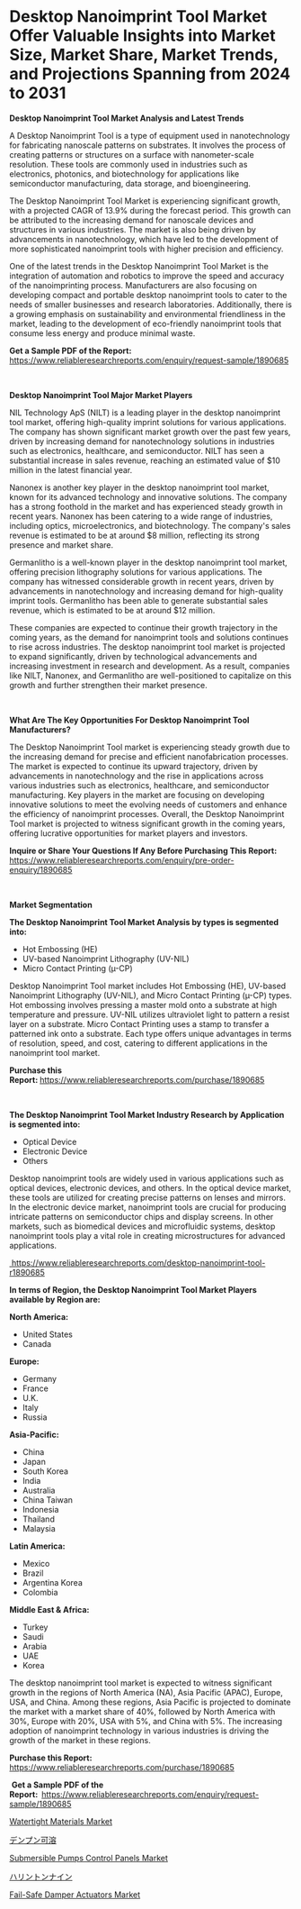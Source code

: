 <p><h1>Desktop Nanoimprint Tool Market Offer Valuable Insights into Market Size, Market Share, Market Trends, and Projections Spanning from 2024 to 2031</h1></p><p><strong>Desktop Nanoimprint Tool Market Analysis and Latest Trends</strong></p>
<p><p>A Desktop Nanoimprint Tool is a type of equipment used in nanotechnology for fabricating nanoscale patterns on substrates. It involves the process of creating patterns or structures on a surface with nanometer-scale resolution. These tools are commonly used in industries such as electronics, photonics, and biotechnology for applications like semiconductor manufacturing, data storage, and bioengineering.</p><p>The Desktop Nanoimprint Tool Market is experiencing significant growth, with a projected CAGR of 13.9% during the forecast period. This growth can be attributed to the increasing demand for nanoscale devices and structures in various industries. The market is also being driven by advancements in nanotechnology, which have led to the development of more sophisticated nanoimprint tools with higher precision and efficiency.</p><p>One of the latest trends in the Desktop Nanoimprint Tool Market is the integration of automation and robotics to improve the speed and accuracy of the nanoimprinting process. Manufacturers are also focusing on developing compact and portable desktop nanoimprint tools to cater to the needs of smaller businesses and research laboratories. Additionally, there is a growing emphasis on sustainability and environmental friendliness in the market, leading to the development of eco-friendly nanoimprint tools that consume less energy and produce minimal waste.</p></p>
<p><strong>Get a Sample PDF of the Report:&nbsp;</strong> <a href="https://www.reliableresearchreports.com/enquiry/request-sample/1890685">https://www.reliableresearchreports.com/enquiry/request-sample/1890685</a></p>
<p>&nbsp;</p>
<p><strong>Desktop Nanoimprint Tool Major Market Players</strong></p>
<p><p>NIL Technology ApS (NILT) is a leading player in the desktop nanoimprint tool market, offering high-quality imprint solutions for various applications. The company has shown significant market growth over the past few years, driven by increasing demand for nanotechnology solutions in industries such as electronics, healthcare, and semiconductor. NILT has seen a substantial increase in sales revenue, reaching an estimated value of $10 million in the latest financial year.</p><p>Nanonex is another key player in the desktop nanoimprint tool market, known for its advanced technology and innovative solutions. The company has a strong foothold in the market and has experienced steady growth in recent years. Nanonex has been catering to a wide range of industries, including optics, microelectronics, and biotechnology. The company's sales revenue is estimated to be at around $8 million, reflecting its strong presence and market share.</p><p>Germanlitho is a well-known player in the desktop nanoimprint tool market, offering precision lithography solutions for various applications. The company has witnessed considerable growth in recent years, driven by advancements in nanotechnology and increasing demand for high-quality imprint tools. Germanlitho has been able to generate substantial sales revenue, which is estimated to be at around $12 million.</p><p>These companies are expected to continue their growth trajectory in the coming years, as the demand for nanoimprint tools and solutions continues to rise across industries. The desktop nanoimprint tool market is projected to expand significantly, driven by technological advancements and increasing investment in research and development. As a result, companies like NILT, Nanonex, and Germanlitho are well-positioned to capitalize on this growth and further strengthen their market presence.</p></p>
<p>&nbsp;</p>
<p><strong>What Are The Key Opportunities For Desktop Nanoimprint Tool Manufacturers?</strong></p>
<p><p>The Desktop Nanoimprint Tool market is experiencing steady growth due to the increasing demand for precise and efficient nanofabrication processes. The market is expected to continue its upward trajectory, driven by advancements in nanotechnology and the rise in applications across various industries such as electronics, healthcare, and semiconductor manufacturing. Key players in the market are focusing on developing innovative solutions to meet the evolving needs of customers and enhance the efficiency of nanoimprint processes. Overall, the Desktop Nanoimprint Tool market is projected to witness significant growth in the coming years, offering lucrative opportunities for market players and investors.</p></p>
<p><strong>Inquire or Share Your Questions If Any Before Purchasing This Report:</strong> <a href="https://www.reliableresearchreports.com/enquiry/pre-order-enquiry/1890685">https://www.reliableresearchreports.com/enquiry/pre-order-enquiry/1890685</a></p>
<p>&nbsp;</p>
<p><strong>Market Segmentation</strong></p>
<p><strong>The Desktop Nanoimprint Tool Market Analysis by types is segmented into:</strong></p>
<p><ul><li>Hot Embossing (HE)</li><li>UV-based Nanoimprint Lithography (UV-NIL)</li><li>Micro Contact Printing (µ-CP)</li></ul></p>
<p><p>Desktop Nanoimprint Tool market includes Hot Embossing (HE), UV-based Nanoimprint Lithography (UV-NIL), and Micro Contact Printing (µ-CP) types. Hot embossing involves pressing a master mold onto a substrate at high temperature and pressure. UV-NIL utilizes ultraviolet light to pattern a resist layer on a substrate. Micro Contact Printing uses a stamp to transfer a patterned ink onto a substrate. Each type offers unique advantages in terms of resolution, speed, and cost, catering to different applications in the nanoimprint tool market.</p></p>
<p><strong>Purchase this Report:&nbsp;</strong><a href="https://www.reliableresearchreports.com/purchase/1890685">https://www.reliableresearchreports.com/purchase/1890685</a></p>
<p>&nbsp;</p>
<p><strong>The Desktop Nanoimprint Tool Market Industry Research by Application is segmented into:</strong></p>
<p><ul><li>Optical Device</li><li>Electronic Device</li><li>Others</li></ul></p>
<p><p>Desktop nanoimprint tools are widely used in various applications such as optical devices, electronic devices, and others. In the optical device market, these tools are utilized for creating precise patterns on lenses and mirrors. In the electronic device market, nanoimprint tools are crucial for producing intricate patterns on semiconductor chips and display screens. In other markets, such as biomedical devices and microfluidic systems, desktop nanoimprint tools play a vital role in creating microstructures for advanced applications.</p></p>
<p><a href="https://www.reliableresearchreports.com/desktop-nanoimprint-tool-r1890685">&nbsp;https://www.reliableresearchreports.com/desktop-nanoimprint-tool-r1890685</a></p>
<p><strong>In terms of Region, the Desktop Nanoimprint Tool Market Players available by Region are:</strong></p>
<p>
    <p> <strong> North America: </strong>
        <ul>
            <li>United States</li>
            <li>Canada</li>
        </ul>
        </p> 
    <p> <strong> Europe: </strong>
        <ul>
            <li>Germany</li>
            <li>France</li>
            <li>U.K.</li>
            <li>Italy</li>
            <li>Russia</li>
        </ul>
        </p> 
    <p> <strong> Asia-Pacific: </strong>
        <ul>
            <li>China</li>
            <li>Japan</li>
            <li>South Korea</li>
            <li>India</li>
            <li>Australia</li>
            <li>China Taiwan</li>
            <li>Indonesia</li>
            <li>Thailand</li>
            <li>Malaysia</li>
        </ul>
        </p> 
    <p> <strong> Latin America: </strong>
        <ul>
            <li>Mexico</li>
            <li>Brazil</li>
            <li>Argentina Korea</li>
            <li>Colombia</li>
        </ul>
        </p> 
    <p> <strong> Middle East & Africa: </strong>
        <ul>
            <li>Turkey</li>
            <li>Saudi</li>
            <li>Arabia</li>
            <li>UAE</li>
            <li>Korea</li>
        </ul>
    </p>
    </p>
<p><p>The desktop nanoimprint tool market is expected to witness significant growth in the regions of North America (NA), Asia Pacific (APAC), Europe, USA, and China. Among these regions, Asia Pacific is projected to dominate the market with a market share of 40%, followed by North America with 30%, Europe with 20%, USA with 5%, and China with 5%. The increasing adoption of nanoimprint technology in various industries is driving the growth of the market in these regions.</p></p>
<p><strong>Purchase this Report: </strong><a href="https://www.reliableresearchreports.com/purchase/1890685">https://www.reliableresearchreports.com/purchase/1890685</a></p>
<p>&nbsp;<strong>Get a Sample PDF of the Report:&nbsp;&nbsp;</strong><a href="https://www.reliableresearchreports.com/enquiry/request-sample/1890685">https://www.reliableresearchreports.com/enquiry/request-sample/1890685</a></p>
<p><strong></strong></p>
<p><p><a href="https://issuu.com/reportprime-2/docs/watertight-materials-market-size-2030.pptx">Watertight Materials Market</a></p><p><a href="https://github.com/moulafa/Market-Research-Report-List-1/blob/main/487328244728.md">デンプン可溶</a></p><p><a href="https://github.com/jaidynmorantestelletmjzya/Market-Research-Report-List-2/blob/main/submersible-pumps-control-panels-market.md">Submersible Pumps Control Panels Market</a></p><p><a href="https://github.com/SantosDicki04/Market-Research-Report-List-1/blob/main/441548144729.md">ハリントンナイン</a></p><p><a href="https://github.com/ruddyyedelwadw/Market-Research-Report-List-2/blob/main/fail-safe-damper-actuators-market.md">Fail-Safe Damper Actuators Market</a></p></p>